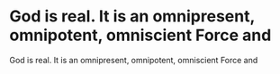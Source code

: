 # God is real. It is an omnipresent, omnipotent, omniscient Force and

God is real. It is an omnipresent, omnipotent, omniscient Force and